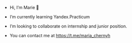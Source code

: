 - Hi, I’m Marie 👋 
- I’m currently learning Yandex.Practicum
- I’m looking to collaborate on internship and junior position.


- You can contact me at https://t.me/maria_chernyh

<!---
chernyh-mv/chernyh-mv is a ✨ special ✨ repository because its `README.md` (this file) appears on your GitHub profile.
You can click the Preview link to take a look at your changes.
--->
